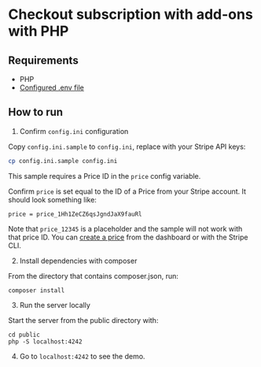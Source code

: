 # Checkout subscription with add-ons with PHP

## Requirements

* PHP
* [Configured .env file](../../README.md)

## How to run

1. Confirm `config.ini` configuration

Copy `config.ini.sample` to `config.ini`, replace with your Stripe API keys:

```sh
cp config.ini.sample config.ini
```

This sample requires a Price ID in the `price` config variable.

Confirm `price` is set equal to the ID of a Price from your
Stripe account. It should look something like:

```
price = price_1Hh1ZeCZ6qsJgndJaX9fauRl
```

Note that `price_12345` is a placeholder and the sample will not work with that
price ID. You can [create a price](https://stripe.com/docs/api/prices/create)
from the dashboard or with the Stripe CLI.

2. Install dependencies with composer

From the directory that contains composer.json, run:

```
composer install
```

3. Run the server locally

Start the server from the public directory with:

```
cd public
php -S localhost:4242
```

4. Go to `localhost:4242` to see the demo.
